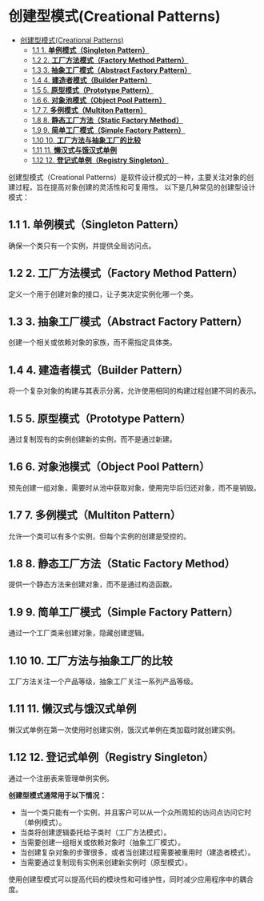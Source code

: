 # 创建型模式(Creational Patterns)

<!-- TOC START -->
- [创建型模式(Creational Patterns)](#创建型模式creational-patterns)
  - [1.1 1. **单例模式（Singleton Pattern）**](#11-1-单例模式singleton-pattern)
  - [1.2 2. **工厂方法模式（Factory Method Pattern）**](#12-2-工厂方法模式factory-method-pattern)
  - [1.3 3. **抽象工厂模式（Abstract Factory Pattern）**](#13-3-抽象工厂模式abstract-factory-pattern)
  - [1.4 4. **建造者模式（Builder Pattern）**](#14-4-建造者模式builder-pattern)
  - [1.5 5. **原型模式（Prototype Pattern）**](#15-5-原型模式prototype-pattern)
  - [1.6 6. **对象池模式（Object Pool Pattern）**](#16-6-对象池模式object-pool-pattern)
  - [1.7 7. **多例模式（Multiton Pattern）**](#17-7-多例模式multiton-pattern)
  - [1.8 8. **静态工厂方法（Static Factory Method）**](#18-8-静态工厂方法static-factory-method)
  - [1.9 9. **简单工厂模式（Simple Factory Pattern）**](#19-9-简单工厂模式simple-factory-pattern)
  - [1.10 10. **工厂方法与抽象工厂的比较**](#110-10-工厂方法与抽象工厂的比较)
  - [1.11 11. **懒汉式与饿汉式单例**](#111-11-懒汉式与饿汉式单例)
  - [1.12 12. **登记式单例（Registry Singleton）**](#112-12-登记式单例registry-singleton)
<!-- TOC END -->

创建型模式（Creational Patterns）是软件设计模式的一种，主要关注对象的创建过程，旨在提高对象创建的灵活性和可复用性。
以下是几种常见的创建型设计模式：

## 1.1 1. **单例模式（Singleton Pattern）**

确保一个类只有一个实例，并提供全局访问点。

## 1.2 2. **工厂方法模式（Factory Method Pattern）**

定义一个用于创建对象的接口，让子类决定实例化哪一个类。

## 1.3 3. **抽象工厂模式（Abstract Factory Pattern）**

创建一个相关或依赖对象的家族，而不需指定具体类。

## 1.4 4. **建造者模式（Builder Pattern）**

将一个复杂对象的构建与其表示分离，允许使用相同的构建过程创建不同的表示。

## 1.5 5. **原型模式（Prototype Pattern）**

通过复制现有的实例创建新的实例，而不是通过新建。

## 1.6 6. **对象池模式（Object Pool Pattern）**

预先创建一组对象，需要时从池中获取对象，使用完毕后归还对象，而不是销毁。

## 1.7 7. **多例模式（Multiton Pattern）**

允许一个类可以有多个实例，但每个实例的创建是受控的。

## 1.8 8. **静态工厂方法（Static Factory Method）**

提供一个静态方法来创建对象，而不是通过构造函数。

## 1.9 9. **简单工厂模式（Simple Factory Pattern）**

通过一个工厂类来创建对象，隐藏创建逻辑。

## 1.10 10. **工厂方法与抽象工厂的比较**

工厂方法关注一个产品等级，抽象工厂关注一系列产品等级。

## 1.11 11. **懒汉式与饿汉式单例**

懒汉式单例在第一次使用时创建实例，饿汉式单例在类加载时就创建实例。

## 1.12 12. **登记式单例（Registry Singleton）**

通过一个注册表来管理单例实例。

**创建型模式通常用于以下情况：**

- 当一个类只能有一个实例，并且客户可以从一个众所周知的访问点访问它时（单例模式）。
- 当类将创建逻辑委托给子类时（工厂方法模式）。
- 当需要创建一组相关或依赖对象时（抽象工厂模式）。
- 当创建复杂对象的步骤很多，或者当创建过程需要被重用时（建造者模式）。
- 当需要通过复制现有实例来创建新实例时（原型模式）。

使用创建型模式可以提高代码的模块性和可维护性，同时减少应用程序中的耦合度。
